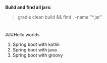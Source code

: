 **Build and find all jars:**
> gradle clean build && find . -name "*.jar"

#
###Hello worlds
1. Spring boot with kotlin
2. Spring boot with java
2. Spring boot with groovy
